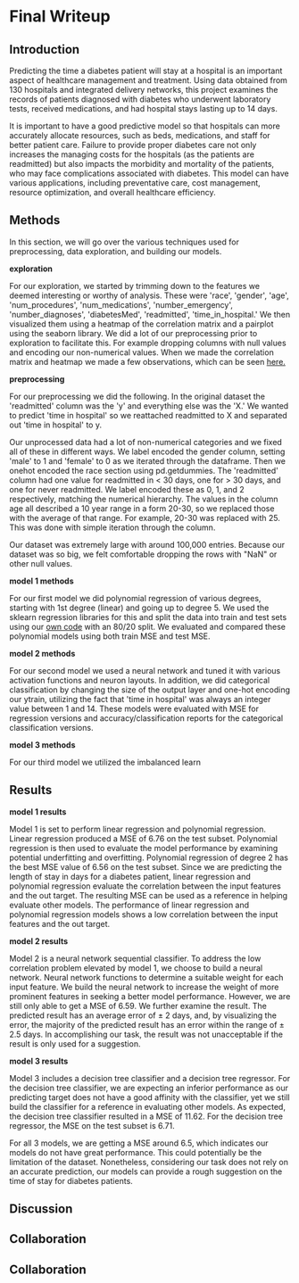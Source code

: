# Final Writeup

## Introduction
Predicting the time a diabetes patient will stay at a hospital is an important aspect of healthcare management and treatment. Using data obtained from 130 hospitals and integrated delivery networks, this project examines the records of patients diagnosed with diabetes who underwent laboratory tests, received medications, and had hospital stays lasting up to 14 days.

It is important to have a good predictive model so that hospitals can more accurately allocate resources, such as beds, medications, and staff for better patient care. Failure to provide proper diabetes care not only increases the managing costs for the hospitals (as the patients are readmitted) but also impacts the morbidity and mortality of the patients, who may face complications associated with diabetes. This model can have various applications, including preventative care, cost management, resource optimization, and overall healthcare efficiency.

## **Methods**

In this section, we will go over the various techniques used for preprocessing, data exploration, and building our models.

**exploration**

For our exploration, we started by trimming down to the features we deemed interesting or worthy of analysis. These were 'race', 'gender', 'age', 'num_procedures', 'num_medications', 'number_emergency', 'number_diagnoses', 'diabetesMed', 'readmitted', 'time_in_hospital.' We then visualized them using a heatmap of the correlation matrix and a pairplot using the seaborn library. We did a lot of our preprocessing prior to exploration to facilitate this. For example dropping columns with null values and encoding our non-numerical values. When we made the correlation matrix and heatmap we made a few observations, which can be seen [here.](https://colab.research.google.com/drive/1O5QPe9oywuKqfh5coIJUJ67HEC2UzZCR#scrollTo=sL_QoLrghkGQ)
<br>

**preprocessing**

For our preprocessing we did the following. In the original dataset the 'readmitted' column was the 'y' and everything else was the 'X.' We wanted to predict 'time in hospital' so we reattached readmitted to X and separated out 'time in hospital' to y.

Our unprocessed data had a lot of non-numerical categories and we fixed all of these in different ways. We label encoded the gender column, setting 'male' to 1 and 'female' to 0 as we iterated through the dataframe. Then we onehot encoded the race section using pd.getdummies. The 'readmitted' column had one value for readmitted in < 30 days, one for > 30 days, and one for never readmitted. We label encoded these as 0, 1, and 2 respectively, matching the numerical hierarchy. The values in the column age all described a 10 year range in a form 20-30, so we replaced those with the average of that range. For example, 20-30 was replaced with 25. This was done with simple iteration through the column.

Our dataset was extremely large with around 100,000 entries. Because our dataset was so big, we felt comfortable dropping the rows with "NaN" or other null values.
<br>

**model 1 methods**

For our first model we did polynomial regression of various degrees, starting with 1st degree (linear) and going up to degree 5. We used the sklearn regression libraries for this and split the data into train and test sets using our [own code](https://colab.research.google.com/drive/1O5QPe9oywuKqfh5coIJUJ67HEC2UzZCR#scrollTo=jjM6gJUQMW3M&line=4&uniqifier=1) with an 80/20 split. We evaluated and compared these polynomial models using both train MSE and test MSE.

**model 2 methods**

For our second model we used a neural network and tuned it with various activation functions and neuron layouts. In addition, we did categorical classification by changing the size of the output layer and one-hot encoding our ytrain, utilizing the fact that 'time in hospital' was always an integer value between 1 and 14. These models were evaluated with MSE for regression versions and accuracy/classification reports for the categorical classification versions.

**model 3 methods**

For our third model we utilized the imbalanced learn

## Results

**model 1 results**

Model 1 is set to perform linear regression and polynomial regression. Linear regression produced a MSE of 6.76 on the test subset. Polynomial regression is then used to evaluate the model performance by examining potential underfitting and overfitting. Polynomial regression of degree 2 has the best MSE value of 6.56 on the test subset. Since we are predicting the length of stay in days for a diabetes patient, linear regression and polynomial regression evaluate the correlation between the input features and the out target. The resulting MSE can be used as a reference in helping evaluate other models. The performance of linear regression and polynomial regression models shows a low correlation between the input features and the out target.

**model 2 results**

Model 2 is a neural network sequential classifier. To address the low correlation problem elevated by model 1, we choose to build a neural network. Neural network functions to determine a suitable weight for each input feature. We build the neural network to increase the weight of more prominent features in seeking a better model performance. However, we are still only able to get a MSE of 6.59. We further examine the result. The predicted result has an average error of  ± 2 days, and, by visualizing the error, the majority of the predicted result has an error within the range of ± 2.5 days. In accomplishing our task, the result was not unacceptable if the result is only used for a suggestion.

**model 3 results**

Model 3 includes a decision tree classifier and a decision tree regressor. For the decision tree classifier, we are expecting an inferior performance as our predicting target does not have a good affinity with the classifier, yet we still build the classifier for a reference in evaluating other models. As expected, the decision tree classifier resulted in a MSE of 11.62. For the decision tree regressor, the MSE on the test subset is 6.71. 

For all 3 models, we are getting a MSE around 6.5, which indicates our models do not have great performance. This could potentially be the limitation of the dataset. Nonetheless, considering our task does not rely on an accurate prediction, our models can provide a rough suggestion on the time of stay for diabetes patients. 

## Discussion

## Collaboration

## Collaboration
